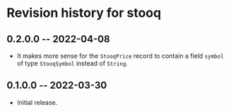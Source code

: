 # Revision history for stooq

## 0.2.0.0 -- 2022-04-08

* It makes more sense for the `StooqPrice` record to contain a field `symbol` of type `StooqSymbol` instead of `String`.

## 0.1.0.0 -- 2022-03-30

* Initial release.
